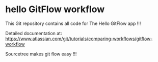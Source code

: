 # hello GitFlow workflow

This Git repository contains all code for The Hello GitFlow app !!!

Detailed documentation at:
https://www.atlassian.com/git/tutorials/comparing-workflows/gitflow-workflow

Sourcetree makes git flow easy !!!








